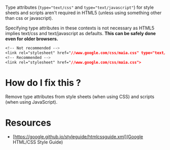 Type attributes (`type="text/css"` and `type="text/javascript"`) for style sheets and scripts aren't required in HTML5 (unless using something other than css or javascript).

Specifying type attributes in these contexts is not necessary as HTML5 implies text/css and text/javascript as defaults. **This can be safely done even for older browsers.**

```css
<!-- Not recommended -->
<link rel="stylesheet" href="//www.google.com/css/maia.css" type="text/css">
<!-- Recommended -->
<link rel="stylesheet" href="//www.google.com/css/maia.css">
```

# How do I fix this ?

Remove type attributes from style sheets (when using CSS) and scripts (when using JavaScript).

# Resources

* [https://google.github.io/styleguide/htmlcssguide.xml](Google HTML/CSS Style Guide)
